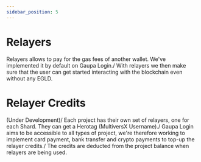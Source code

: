 ```yaml
---
sidebar_position: 5
---
```


# Relayers

Relayers allows to pay for the gas fees of another wallet. We've implemented it by default on Gaupa Login./
With relayers we then make sure that the user can get started interacting with the blockchain even without any EGLD.

# Relayer Credits

(Under Development)/
Each project has their own set of relayers, one for each Shard. They can get a Herotag (MultiversX Username)./
Gaupa Login aims to be accessible to all types of project, we're therefore working to implement card payment, bank transfer and crypto payments to top-up the relayer credits./
The credits are deducted from the project balance when relayers are being used.

